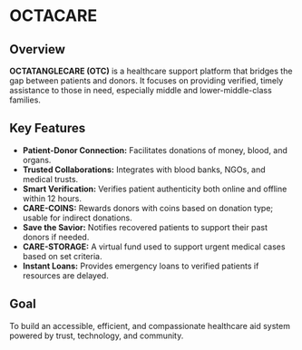 # OCTACARE

## Overview

**OCTATANGLECARE (OTC)** is a healthcare support platform that bridges the gap between patients and donors. It focuses on providing verified, timely assistance to those in need, especially middle and lower-middle-class families.

## Key Features

- **Patient-Donor Connection:** Facilitates donations of money, blood, and organs.
- **Trusted Collaborations:** Integrates with blood banks, NGOs, and medical trusts.
- **Smart Verification:** Verifies patient authenticity both online and offline within 12 hours.
- **CARE-COINS:** Rewards donors with coins based on donation type; usable for indirect donations.
- **Save the Savior:** Notifies recovered patients to support their past donors if needed.
- **CARE-STORAGE:** A virtual fund used to support urgent medical cases based on set criteria.
- **Instant Loans:** Provides emergency loans to verified patients if resources are delayed.

## Goal

To build an accessible, efficient, and compassionate healthcare aid system powered by trust, technology, and community.

